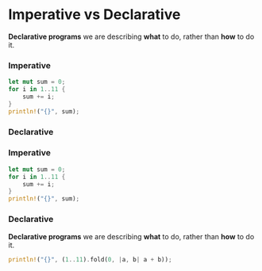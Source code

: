 # Imperative vs Declarative

**Declarative programs** we are describing **what** to do, rather than **how** to do it.

### Imperative

```rust
let mut sum = 0;
for i in 1..11 {
    sum += i;
}
println!("{}", sum);
```

### **Declarative**

### Imperative

```rust
let mut sum = 0;
for i in 1..11 {
    sum += i;
}
println!("{}", sum);
```

### **Declarative**

**Declarative programs** we are describing **what** to do, rather than **how** to do it.

```rust
println!("{}", (1..11).fold(0, |a, b| a + b));
```

